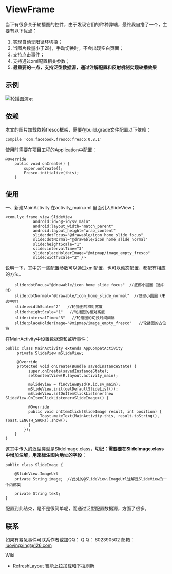 # ViewFrame
当下有很多关于轮播图的控件，由于发现它们的种种弊端，最终我自撸了一个，主要有以下优点：

 1. 实现自动无限循环切换；
 2. 当图片数量小于2时，手动切换时，不会出现空白页面； 
 3. 支持点击事件；
 4. 支持通过xml配置相关参数；
 5. **最重要的一点，支持泛型数据源，通过注解配置和反射机制实现轮播效果**
 
## 示例 ##
![轮播图演示](http://img.blog.csdn.net/20171013175322774?watermark/2/text/aHR0cDovL2Jsb2cuY3Nkbi5uZXQvbHVveWluZ3hpbmc=/font/5a6L5L2T/fontsize/400/fill/I0JBQkFCMA==/dissolve/70/gravity/SouthEast)

## 依赖 ##
本文的图片加载依赖fresco框架，需要在build.grade文件配置以下依赖：

    compile 'com.facebook.fresco:fresco:0.8.1'

使用时需要在项目工程的Application中配置：
```
@Override
    public void onCreate() {
        super.onCreate();
        Fresco.initialize(this);
    }
```

## 使用 ##
一、新建MainActivity
在activity_main.xml 里面引入SlideView；
```
<com.lyx.frame.view.SlideView
            android:id="@+id/sv_main"
            android:layout_width="match_parent"
            android:layout_height="wrap_content"
            slide:dotFocus="@drawable/icon_home_slide_focus"
            slide:dotNormal="@drawable/icon_home_slide_normal"
            slide:heightScale="1"
            slide:intervalTime="3"
            slide:placeHolderImage="@mipmap/image_empty_fresco"
            slide:widthScale="2" />
```
说明一下，其中的一些配置参数可以通过xml配置，也可以动态配置，都配有相应的方法。

```
    slide:dotFocus="@drawable/icon_home_slide_focus"  //底部小圆圈（选中时）
    slide:dotNormal="@drawable/icon_home_slide_normal"  //底部小圆圈（未选中时）
    slide:widthScale="2"   //轮播图的相对宽度 
    slide:heightScale="1"   //轮播图的相对高度
    slide:intervalTime="3"   //轮播图的切换时间间隔
    slide:placeHolderImage="@mipmap/image_empty_fresco"   //轮播图的占位符
```

在MainActivity中设置数据源和监听事件：

```
public class MainActivity extends AppCompatActivity
	 private SlideView mSlideView;
	 
	 @Override
     protected void onCreate(Bundle savedInstanceState) {
	      super.onCreate(savedInstanceState);
	      setContentView(R.layout.activity_main);
	      
		  mSlideView = findViewById(R.id.sv_main);
		  mSlideView.init(getDefaultSlideList());	
		  mSlideView.setOnItemClickListener(new SlideView.OnItemClickListener<SlideImage>() {

          @Override
          public void onItemClick(SlideImage result, int position) {
               Toast.makeText(MainActivity.this, result.toString(), Toast.LENGTH_SHORT).show();
          }
        });
    }
}
```

这其中传入的泛型类型是SlideImage.class，**切记：需要要在SlideImage.class中增加注解，用来标注图片地址的字段：**
```
public class SlideImage {

    @SlideView.ImageUrl
    private String image;  //此处的@SlideView.ImageUrl注解是SlideView的一个内部类
    
    private String text;
}
```


配置到此结束，是不是很简单呢，而通过泛型配置数据源，方面了很多。

## 联系 ##
如果有紧急事件可联系作者或加QQ：
Q Q： 602390502
邮箱： luoyingxing@126.com

Wiki
- [RefreshLayout 智能上拉加载和下拉刷新](https://github.com/luoyingxing/Refresh.git)